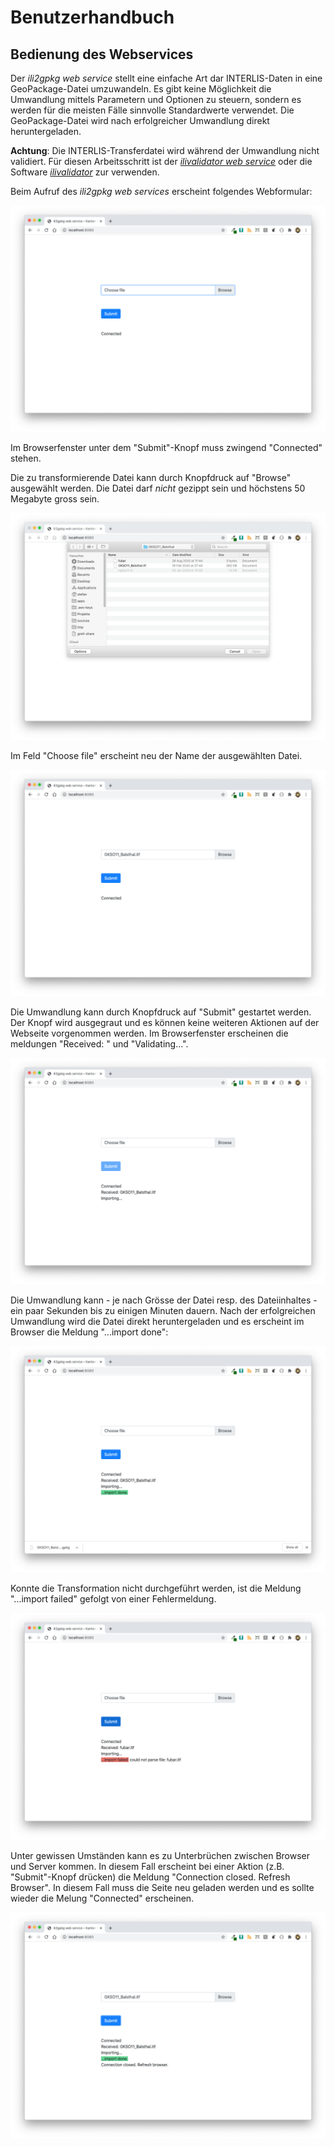 # Benutzerhandbuch

## Bedienung des Webservices

Der *ili2gpkg web service* stellt eine einfache Art dar INTERLIS-Daten in eine GeoPackage-Datei umzuwandeln. Es gibt keine Möglichkeit die Umwandlung mittels Parametern und Optionen zu steuern, sondern es werden für die meisten Fälle sinnvolle Standardwerte verwendet. Die GeoPackage-Datei wird nach erfolgreicher Umwandlung direkt heruntergeladen.

**Achtung**: Die INTERLIS-Transferdatei wird während der Umwandlung nicht validiert. Für diesen Arbeitsschritt ist der [_ilivalidator web service_](https://geo.so.ch/ilivalidator) oder die Software [_ilivalidator_](https://github.com/claeis/ilivalidator) zur verwenden.

Beim Aufruf des *ili2gpkg web services* erscheint folgendes Webformular:

![ili2gpkg Startseite](./images/ili2gpkg01.png)

Im Browserfenster unter dem "Submit"-Knopf muss zwingend "Connected" stehen. 

Die zu transformierende Datei kann durch Knopfdruck auf "Browse" ausgewählt werden. Die Datei darf *nicht* gezippt sein und höchstens 50 Megabyte gross sein.

![ili2gpkg Dateidialog](./images/ili2gpkg02.png)

Im Feld "Choose file" erscheint neu der Name der ausgewählten Datei.

![ili2gpkg Datei ausgewählt](./images/ili2gpkg03.png)

Die Umwandlung kann durch Knopfdruck auf "Submit" gestartet werden. Der Knopf wird ausgegraut und es können keine weiteren Aktionen auf der Webseite vorgenommen werden. Im Browserfenster erscheinen die meldungen "Received: <Dateiname>" und "Validating...". 

![ili2gpkg Transformation gestartet](./images/ili2gpkg04.png)

Die Umwandlung kann - je nach Grösse der Datei resp. des Dateiinhaltes - ein paar Sekunden bis zu einigen Minuten dauern. Nach der erfolgreichen Umwandlung wird die Datei direkt heruntergeladen und es erscheint im Browser die Meldung "...import done":

![ili2gpkg Transformation Ok](./images/ili2gpkg05.png)

Konnte die Transformation nicht durchgeführt werden, ist die Meldung "...import failed" gefolgt von einer Fehlermeldung.

![ili2gpkg Transformation failed](./images/ili2gpkg06.png)

Unter gewissen Umständen kann es zu Unterbrüchen zwischen Browser und Server kommen. In diesem Fall erscheint bei einer Aktion (z.B. "Submit"-Knopf drücken) die Meldung "Connection closed. Refresh Browser". In diesem Fall muss die Seite neu geladen werden und es sollte wieder die Melung "Connected" erscheinen.

![ili2gpkg connection closed](./images/ili2gpkg07.png)
